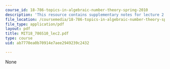 ```yaml
---
course_id: 18-786-topics-in-algebraic-number-theory-spring-2010
description: 'This resource contains supplementary notes for lecture 2. '
file_location: /coursemedia/18-786-topics-in-algebraic-number-theory-spring-2010/ab7770ea0b70914e7aee2949239c2432_MIT18_786S10_lec2.pdf
file_type: application/pdf
layout: pdf
title: MIT18_786S10_lec2.pdf
type: course
uid: ab7770ea0b70914e7aee2949239c2432

---
```

None